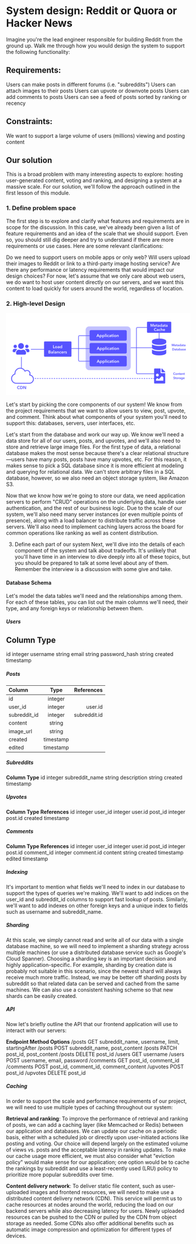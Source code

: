 # System design: Reddit or Quora or Hacker News

Imagine you're the lead engineer responsible for building Reddit from the ground up. Walk me through how you would design the system to support the following functionality:

## Requirements:

Users can make posts in different forums (i.e. "subreddits")
Users can attach images to their posts
Users can upvote or downvote posts
Users can add comments to posts
Users can see a feed of posts sorted by ranking or recency

## Constraints:

We want to support a large volume of users (millions) viewing and posting content

## Our solution
This is a broad problem with many interesting aspects to explore: hosting user-generated content, voting and ranking, and designing a system at a massive scale. For our solution, we'll follow the approach outlined in the first lesson of this module.

### 1. Define problem space
The first step is to explore and clarify what features and requirements are in scope for the discussion. In this case, we've already been given a list of feature requirements and an idea of the scale that we should support. Even so, you should still dig deeper and try to understand if there are more requirements or use cases. Here are some relevant clarifications:

Do we need to support users on mobile apps or only web?
Will users upload their images to Reddit or link to a third-party image hosting service?
Are there any performance or latency requirements that would impact our design choices?
For now, let's assume that we only care about web users, we do want to host user content directly on our servers, and we want this content to load quickly for users around the world, regardless of location.

### 2. High-level Design

![alt text](https://github.com/samirsahoo007/system-design-primer/blob/master/images/reddit_design.svg)

Let's start by picking the core components of our system! We know from the project requirements that we want to allow users to view, post, upvote, and comment. Think about what components of your system you'll need to support this: databases, servers, user interfaces, etc.

Let's start from the database and work our way up. We know we'll need a data store for all of our users, posts, and upvotes, and we'll also need to store and retrieve large image files. For the first type of data, a relational database makes the most sense because there's a clear relational structure—users have many posts, posts have many upvotes, etc. For this reason, it makes sense to pick a SQL database since it is more efficient at modeling and querying for relational data. We can't store arbitrary files in a SQL database, however, so we also need an object storage system, like Amazon S3.

Now that we know how we're going to store our data, we need application servers to perform "CRUD" operations on the underlying data, handle user authentication, and the rest of our business logic. Due to the scale of our system, we'll also need many server instances (or even multiple points of presence), along with a load balancer to distribute traffic across these servers. We'll also need to implement caching layers across the board for common operations like ranking as well as content distribution.

3. Define each part of our system
Next, we'll dive into the details of each component of the system and talk about tradeoffs. It's unlikely that you'll have time in an interview to dive deeply into all of these topics, but you should be prepared to talk at some level about any of them. Remember the interview is a discussion with some give and take.

#### Database Schema
Let's model the data tables we'll need and the relationships among them. For each of these tables, you can list out the main columns we'll need, their type, and any foreign keys or relationship between them.

##### Users
**Column	Type**
-----------------------
id		integer
username	string
email		string
password_hash	string
created		timestamp

##### Posts
| Column | Type  | References |
| :------------ |:---------------:| -----:|
|id		|integer	|	
|user_id	|integer	|user.id
|subreddit_id	|integer	|subreddit.id
|content	|	string	|
|image_url	|string		|
|created	|	timestamp|
|edited		|timestamp	|

##### Subreddits
**Column	Type**
id		integer
subreddit_name	string
description	string
created		timestamp

##### Upvotes
**Column	Type	References**
id		integer
user_id		integer	user.id
post_id		integer	post.id
created		timestamp

##### Comments
**Column	Type	References**
id		integer
user_id		integer	user.id
post_id		integer	post.id
comment_id	integer	comment.id
content		string
created		timestamp
edited		timestamp

##### Indexing
It's important to mention what fields we'll need to index in our database to support the types of queries we're making. We'll want to add indices on the user_id and subreddit_id columns to support fast lookup of posts. Similarly, we'll want to add indexes on other foreign keys and a unique index to fields such as username and subreddit_name.

##### Sharding
At this scale, we simply cannot read and write all of our data with a single database machine, so we will need to implement a sharding strategy across multiple machines (or use a distributed database service such as Google's Cloud Spanner). Choosing a sharding key is an important decision and highly application-specific. For example, sharding by creation date is probably not suitable in this scenario, since the newest shard will always receive much more traffic. Instead, we may be better off sharding posts by subreddit so that related data can be served and cached from the same machines. We can also use a consistent hashing scheme so that new shards can be easily created.

##### API
Now let's briefly outline the API that our frontend application will use to interact with our servers:

**Endpoint	Method	Options**
/posts	GET	subreddit_name, username, limit, startingAfter
/posts	POST	subreddit_name, post_content
/posts	PATCH	post_id, post_content
/posts	DELETE	post_id
/users	GET	username
/users	POST	username, email, password
/comments	GET	post_id, comment_id
/comments	POST	post_id, comment_id, comment_content
/upvotes	POST	post_id
/upvotes	DELETE	post_id

##### Caching
In order to support the scale and performance requirements of our project, we will need to use multiple types of caching throughout our system:

**Retrieval and ranking**: To improve the performance of retrieval and ranking of posts, we can add a caching layer (like Memcached or Redis) between our application and databases. We can update our cache on a periodic basis, either with a scheduled job or directly upon user-initiated actions like posting and voting. Our choice will depend largely on the estimated volume of views vs. posts and the acceptable latency in ranking updates. To make our cache usage more efficient, we must also consider what "eviction policy" would make sense for our application; one option would be to cache the rankings by subreddit and use a least-recently used (LRU) policy to prioritize more popular subreddits over time.

**Content delivery network**: To deliver static file content, such as user-uploaded images and frontend resources, we will need to make use a distributed content delivery network (CDN). This service will permit us to cache resources at nodes around the world, reducing the load on our backend servers while also decreasing latency for users. Newly uploaded resources can be pushed to the CDN or pulled by the CDN from object storage as needed. Some CDNs also offer additional benefits such as automatic image compression and optimization for different types of devices.

